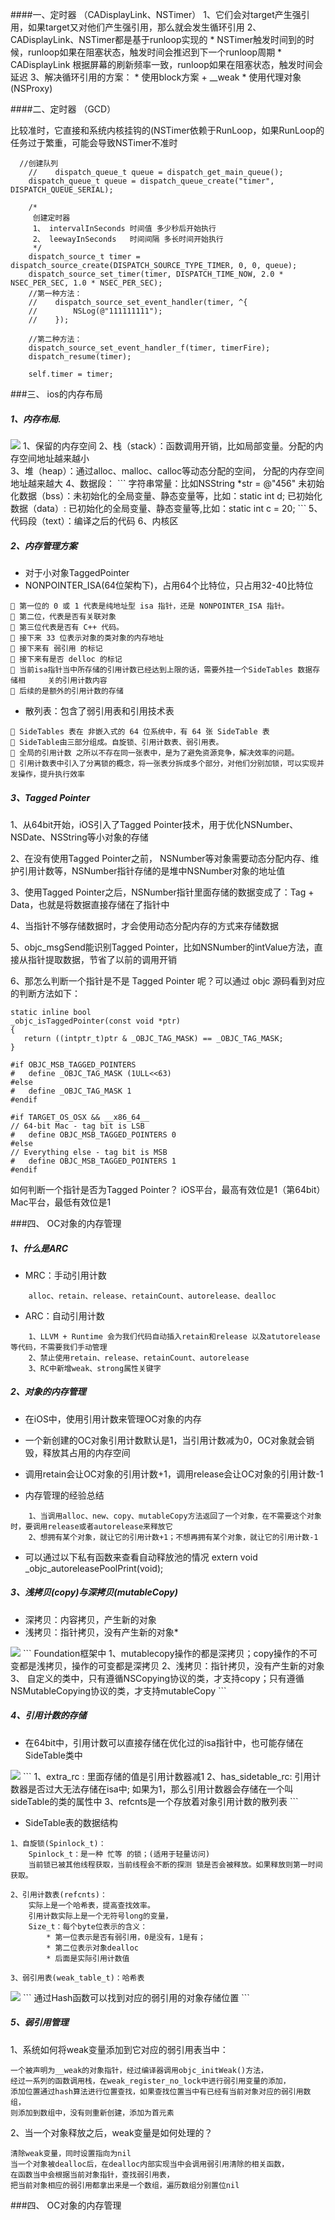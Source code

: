 ####一、定时器 （CADisplayLink、NSTimer）
1、它们会对target产生强引用，如果target又对他们产生强引用，那么就会发生循环引用
2、CADisplayLink、NSTimer都是基于runloop实现的
    *  NSTimer触发时间到的时候，runloop如果在阻塞状态，触发时间会推迟到下一个runloop周期
    *  CADisplayLink 根据屏幕的刷新频率一致，runloop如果在阻塞状态，触发时间会延迟
3、解决循环引用的方案：
    * 使用block方案 + __weak
    *  使用代理对象(NSProxy)


####二、定时器 （GCD）

比较准时，它直接和系统内核挂钩的(NSTimer依赖于RunLoop，如果RunLoop的任务过于繁重，可能会导致NSTimer不准时
```
  //创建队列
    //    dispatch_queue_t queue = dispatch_get_main_queue();
    dispatch_queue_t queue = dispatch_queue_create("timer", DISPATCH_QUEUE_SERIAL);
  
    /*
     创建定时器
     1、 intervalInSeconds 时间值 多少秒后开始执行
     2、 leewayInSeconds   时间间隔 多长时间开始执行
     */
    dispatch_source_t timer = dispatch_source_create(DISPATCH_SOURCE_TYPE_TIMER, 0, 0, queue);
    dispatch_source_set_timer(timer, DISPATCH_TIME_NOW, 2.0 * NSEC_PER_SEC, 1.0 * NSEC_PER_SEC);
    //第一种方法：
    //    dispatch_source_set_event_handler(timer, ^{
    //        NSLog(@"111111111");
    //    });
    
    //第二种方法：
    dispatch_source_set_event_handler_f(timer, timerFire);
    dispatch_resume(timer);
    
    self.timer = timer;
```

###三、 ios的内存布局
##### 1、内存布局.
<img style="" src="./img/01_内存布局.png"/>
1、保留的内存空间
2、栈（stack）：函数调用开销，比如局部变量。分配的内存空间地址越来越小
<br>
3、堆（heap）：通过alloc、malloc、calloc等动态分配的空间， 分配的内存空间地址越来越大
4、数据段：
```
字符串常量：比如NSString *str = @"456"
未初始化数据（bss）：未初始化的全局变量、静态变量等，比如：static int d;
已初始化数据（data）: 已初始化的全局变量、静态变量等,比如：static int c = 20;
```
5、代码段（text）：编译之后的代码
6、内核区

##### 2、内存管理方案
* 对于小对象TaggedPointer
* NONPOINTER_ISA(64位架构下)，占用64个比特位，只占用32-40比特位
```
 第一位的 0 或 1 代表是纯地址型 isa 指针，还是 NONPOINTER_ISA 指针。 
 第二位，代表是否有关联对象 
 第三位代表是否有 C++ 代码。 
 接下来 33 位表示对象的类对象的内存地址 
 接下来有 弱引用 的标记 
 接下来有是否 delloc 的标记
 当前isa指针当中所存储的引用计数已经达到上限的话，需要外挂一个SideTables 数据存储相	   关的引用计数内容
 后续的是额外的引用计数的存储
```
* 散列表：包含了弱引用表和引用技术表
```
 SideTables 表在 非嵌入式的 64 位系统中，有 64 张 SideTable 表 
 SideTable由三部分组成。自旋锁、引用计数表、弱引用表。 
 全局的引用计数 之所以不存在同一张表中，是为了避免资源竞争，解决效率的问题。 
 引用计数表中引入了分离锁的概念，将一张表分拆成多个部分，对他们分别加锁，可以实现并发操作，提升执行效率 
```

##### 3、Tagged Pointer
1、从64bit开始，iOS引入了Tagged Pointer技术，用于优化NSNumber、NSDate、NSString等小对象的存储

2、在没有使用Tagged Pointer之前， NSNumber等对象需要动态分配内存、维护引用计数等，NSNumber指针存储的是堆中NSNumber对象的地址值

3、使用Tagged Pointer之后，NSNumber指针里面存储的数据变成了：Tag + Data，也就是将数据直接存储在了指针中

4、当指针不够存储数据时，才会使用动态分配内存的方式来存储数据

5、objc_msgSend能识别Tagged Pointer，比如NSNumber的intValue方法，直接从指针提取数据，节省了以前的调用开销

6、那怎么判断一个指针是不是 Tagged Pointer 呢？可以通过 objc 源码看到对应的判断方法如下：
```
static inline bool 
_objc_isTaggedPointer(const void *ptr) 
{
   return ((intptr_t)ptr & _OBJC_TAG_MASK) == _OBJC_TAG_MASK;
}

#if OBJC_MSB_TAGGED_POINTERS
#   define _OBJC_TAG_MASK (1ULL<<63)
#else
#   define _OBJC_TAG_MASK 1
#endif

#if TARGET_OS_OSX && __x86_64__
// 64-bit Mac - tag bit is LSB
#   define OBJC_MSB_TAGGED_POINTERS 0
#else
// Everything else - tag bit is MSB
#   define OBJC_MSB_TAGGED_POINTERS 1
#endif
```
如何判断一个指针是否为Tagged Pointer？
iOS平台，最高有效位是1（第64bit）
Mac平台，最低有效位是1


###四、 OC对象的内存管理
##### 1、什么是ARC
* MRC：手动引用计数
```
    alloc、retain、release、retainCount、autorelease、dealloc
```	
* ARC：自动引用计数
```
    1、LLVM + Runtime 会为我们代码自动插入retain和release 以及atutorelease等代码，不需要我们手动管理
    2、禁止使用retain、release、retainCount、autorelease
    3、RC中新增weak、strong属性关键字
```

##### 2、对象的内存管理
* 在iOS中，使用引用计数来管理OC对象的内存
* 一个新创建的OC对象引用计数默认是1，当引用计数减为0，OC对象就会销毁，释放其占用的内存空间
* 调用retain会让OC对象的引用计数+1，调用release会让OC对象的引用计数-1

* 内存管理的经验总结
```
    1、当调用alloc、new、copy、mutableCopy方法返回了一个对象，在不需要这个对象时，要调用release或者autorelease来释放它
    2、想拥有某个对象，就让它的引用计数+1；不想再拥有某个对象，就让它的引用计数-1
```

* 可以通过以下私有函数来查看自动释放池的情况
    extern void _objc_autoreleasePoolPrint(void);

##### 3、浅拷贝(copy)与深拷贝(mutableCopy)

* 深拷贝：内容拷贝，产生新的对象
* 浅拷贝：指针拷贝，没有产生新的对象*
<img style="" src="./img/02_copy与MutableCopy.png"/>
```
Foundation框架中
1、mutablecopy操作的都是深拷贝；copy操作的不可变都是浅拷贝，操作的可变都是深拷贝
2、浅拷贝：指针拷贝，没有产生新的对象
3、 自定义的类中，只有遵循NSCopying协议的类，才支持copy；只有遵循NSMutableCopying协议的类，才支持mutableCopy
```

##### 4、引用计数的存储
*  在64bit中，引用计数可以直接存储在优化过的isa指针中，也可能存储在SideTable类中
<img style="" src="./img/03_引用计数存储.png"/>
```
    1、extra_rc : 里面存储的值是引用计数器减1
    2、has_sidetable_rc: 引用计数器是否过大无法存储在isa中; 如果为1，那么引用计数器会存储在一个叫sideTable的类的属性中
    3、refcnts是一个存放着对象引用计数的散列表
```

* SideTable表的数据结构
```
1、自旋锁(Spinlock_t)：
    Spinlock_t：是一种 忙等 的锁；(适用于轻量访问)
    当前锁已被其他线程获取，当前线程会不断的探测 锁是否会被释放。如果释放则第一时间获取。
```
```
2、引用计数表(refcnts)：
    实际上是一个哈希表，提高查找效率。
    引用计数实际上是一个无符号long的变量，
    Size_t：每个byte位表示的含义：
        * 第一位表示是否有弱引用，0是没有，1是有；
        * 第二位表示对象dealloc
        * 后面是实际引用计数值
```
```
3、弱引用表(weak_table_t)：哈希表
```
<img style="" src="./img/04_SideTable表数据结构.png"/>
```
通过Hash函数可以找到对应的弱引用的对象存储位置
```

##### 5、弱引用管理
1、系统如何将weak变量添加到它对应的弱引用表当中：
```
一个被声明为__weak的对象指针，经过编译器调用objc_initWeak()方法，
经过一系列的函数调用栈，在weak_register_no_lock中进行弱引用变量的添加，
添加位置通过hash算法进行位置查找，如果查找位置当中有已经有当前对象对应的弱引用数组，
则添加到数组中，没有则重新创建，添加为首元素
```

2、当一个对象释放之后，weak变量是如何处理的？
```
清除weak变量，同时设置指向为nil
当一个对象被dealloc后，在dealloc内部实现当中会调用弱引用清除的相关函数，
在函数当中会根据当前对象指针，查找弱引用表，
把当前对象相应的弱引用都拿出来是一个数组，遍历数组分别置位nil
```





###四、 OC对象的内存管理































